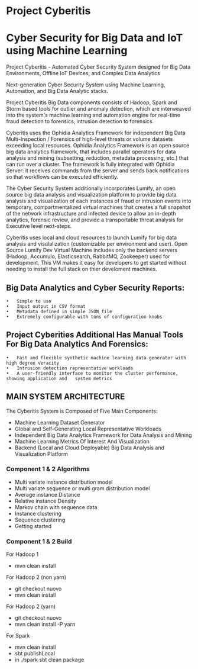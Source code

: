# Project Cyberitis

# Cyber Security for Big Data and IoT using Machine Learning

Project Cyberitis - Automated Cyber Security System designed for Big Data Environments, Offline IoT Devices, and Complex Data Analytics 

Next-generation Cyber Security System using Machine Learning, Automation, and Big Data Analytic stacks. 

Project Cyberitis Big Data components consists of Hadoop, Spark and Storm based tools for outlier and anomaly detection, which are interweaved into the system's machine learning and automation engine for real-time fraud detection to forensics, intrusion detection to forensics.

Cyberitis uses the Ophidia Analytics Framework for independent Big Data Multi-Inspection / Forensics of high-level threats or volume datasets exceeding local resources.  Ophidia Analytics Framework is an open source big data analytics framework, that includes parallel operators for data analysis and mining (subsetting, reduction, metadata processing, etc.) that can run over a cluster. The framework is fully integrated with Ophidia Server: it receives commands from the server and sends back notifications so that workflows can be executed efficiently.

The Cyber Security System additionally incorporates Lumify, an open source big data analysis and visualization platform to provide big data analysis and visualization of each instances of fraud or intrusion events into temporary, compartmentalized virtual machines that creates a full snapshot of the network infrastructure and infected device to allow an in-depth analytics, forensic review, and provide a transportable threat analysis for Executive level next-steps. 

Cyberitis uses local and cloud resources to launch Lumify for big data analysis and visulalization (customizable per environment and user). Open Source Lumify Dev Virtual Machine includes only the backend servers (Hadoop, Accumulo, Elasticsearch, RabbitMQ, Zookeeper) used for development. This VM makes it easy for developers to get started without needing to install the full stack on thier develoment machines. 

## Big Data Analytics and Cyber Security Reports:

	•	Simple to use
	•	Input output in CSV format
	•	Metadata defined in simple JSON file
	•	Extremely configurable with tons of configuration knobs


## Project Cyberities Additional Has Manual Tools For Big Data Analytics And Forensics:

	•	Fast and flexible synthetic machine learning data generator with high degree veracity
	•	Intrusion detection representative workloads
	•	A user-friendly interface to monitor the cluster performance, showing application and 	system metrics

## MAIN SYSTEM ARCHITECTURE

The Cyberitis System is Composed of Five Main Components:

 * Machine Learning Dataset Generator
 * Global and Self-Generating Local Representative Workloads
 * Independent Big Data Analytics Framework for Data Analysis and Mining
 * Machine Learning Metrics Of Interest And Visualization
 * Backend (Local and Cloud Deployable) Big Data Analysis and Visualization Platform
  
### Component 1 & 2 Algorithms

* Multi variate instance distribution model
* Multi variate sequence or multi gram distribution model
* Average instance Distance
* Relative instance Density
* Markov chain with sequence data
* Instance clustering
* Sequence clustering
* Getting started


### Component 1 & 2 Build

For Hadoop 1
* mvn clean install

For Hadoop 2 (non yarn)
* git checkout nuovo
* mvn clean install

For Hadoop 2 (yarn)
* git checkout nuovo
* mvn clean install -P yarn

For Spark
* mvn clean install
* sbt publishLocal
* in ./spark  sbt clean package
